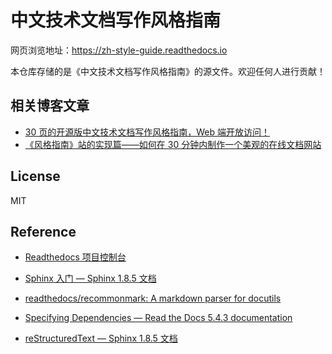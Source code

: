# 中文技术文档写作风格指南

网页浏览地址：<https://zh-style-guide.readthedocs.io>

本仓库存储的是《中文技术文档写作风格指南》的源文件。欢迎任何人进行贡献！

## 相关博客文章

- [30 页的开源版中文技术文档写作风格指南，Web 端开放访问！](https://mp.weixin.qq.com/s/5znjT8FKJU08YS5lKFJvDA)
- [《风格指南》站的实现篇——如何在 30 分钟内制作一个美观的在线文档网站](https://mp.weixin.qq.com/s/7hfOOmhtJURewq8Fz7NhKg)

## License

MIT

## Reference

- [Readthedocs 项目控制台](https://readthedocs.org/projects/zh-style-guide/builds)

- [Sphinx 入门 — Sphinx 1.8.5 文档](https://sphinx-doc.readthedocs.io/zh_CN/master/usage/quickstart.html#adding-content)

- [readthedocs/recommonmark: A markdown parser for docutils](https://github.com/readthedocs/recommonmark#linking-to-headings-in-other-files)

- [Specifying Dependencies — Read the Docs 5.4.3 documentation](https://docs.readthedocs.io/en/latest/guides/specifying-dependencies.html)

- [reStructuredText — Sphinx 1.8.5 文档](https://sphinx-doc.readthedocs.io/zh_CN/master/usage/restructuredtext/index.html)
